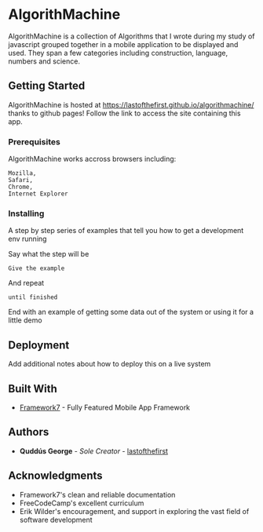 # AlgorithMachine

AlgorithMachine is a collection of Algorithms that I wrote during my study of javascript grouped together in a mobile application to be displayed and used. They span a few categories including construction, language, numbers and science.

## Getting Started

AlgorithMachine is hosted at https://lastofthefirst.github.io/algorithmachine/ thanks to github pages! Follow the link to access the site containing this app.

### Prerequisites

AlgorithMachine works accross browsers including:

```
Mozilla,
Safari,
Chrome,
Internet Explorer
```

### Installing

A step by step series of examples that tell you how to get a development env running

Say what the step will be

```
Give the example
```

And repeat

```
until finished
```

End with an example of getting some data out of the system or using it for a little demo



## Deployment

Add additional notes about how to deploy this on a live system

## Built With

* [Framework7](https://framework7.io) - Fully Featured Mobile App Framework

## Authors

* **Quddús George** - *Sole Creator* - [lastofthefirst](https://github.com/Lastofthefirst)

## Acknowledgments

* Framework7's clean and reliable documentation
* FreeCodeCamp's excellent curriculum
* Erik Wilder's encouragement, and support in exploring the vast field of software development
